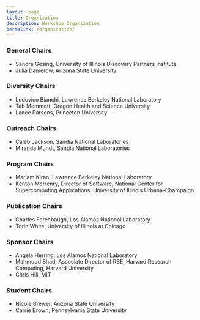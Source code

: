 ```yaml
---
layout: page
title: Organization
description: Workshop Organization
permalink: /organization/
---
```


### General Chairs
- Sandra Gesing, University of Illinois Discovery Partners Institute
- Julia Damerow, Arizona State University

### Diversity Chairs
- Ludovico Bianchi, Lawrence Berkeley National Laboratory
- Tab Memmott, Oregon Health and Science University
- Lance Parsons, Princeton University

### Outreach Chairs
- Caleb Jackson, Sandia National Laboratories
- Miranda Mundt, Sandia National Laboratories

### Program Chairs
- Mariam Kiran, Lawrence Berkeley National Laboratory
- Kenton McHenry, Director of Software, National Center for Supercomputing Applications, University of Illinois Urbana-Champaign

### Publication Chairs
- Charles Ferenbaugh, Los Alamos National Laboratory
- Torin White, University of Illinois at Chicago

### Sponsor Chairs
- Angela Herring, Los Alamos National Laboratory
- Mahmood Shad, Associate Director of RSE, Harvard Research Computing, Harvard University
- Chris Hill, MIT

### Student Chairs
- Nicole Brewer, Arizona State University
- Carrie Brown, Pennsylvania State University
